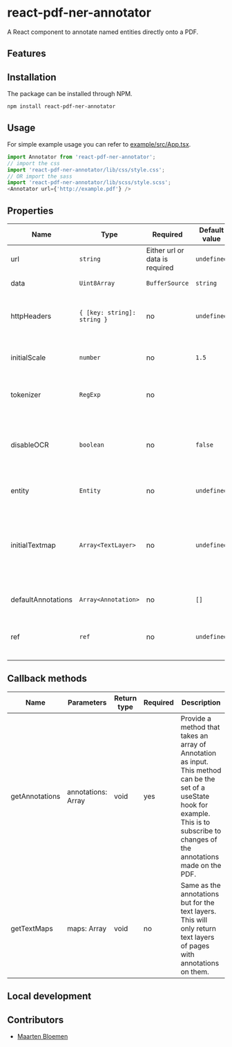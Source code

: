 # react-pdf-ner-annotator

A React component to annotate named entities directly onto a PDF.

## Features


## Installation
The package can be installed through NPM.

``npm install react-pdf-ner-annotator``

## Usage
For simple example usage you can refer to [example/src/App.tsx](https://github.com/MaartenBloemen/react-pdf-ner-annotator/blob/master/example/src/App.tsx).

```javascript
import Annotator from 'react-pdf-ner-annotator';
// import the css
import 'react-pdf-ner-annotator/lib/css/style.css';
// OR import the sass
import 'react-pdf-ner-annotator/lib/scss/style.scss';
<Annotator url={'http://example.pdf'} />
```

## Properties
| Name               | Type                                     | Required                       | Default value                                             | Description                                                                                                                                                                                                                                  |
|--------------------|------------------------------------------|--------------------------------|-----------------------------------------------------------|----------------------------------------------------------------------------------------------------------------------------------------------------------------------------------------------------------------------------------------------|
| url                | `string`                                 | Either url or data is required | `undefined`                                               | The URL of the PDF.                                                                                                                                                                                                                          |
| data               | `Uint8Array` | `BufferSource` | `string` | Either data or url is required | `undefined`                                               | The PDF as binary or base64 encoded string.                                                                                                                                                                                                  |
| httpHeaders        | `{ [key: string]: string }`              | no                             | `undefined`                                               | Extra fields for in the HTTP header when for example authentication is needed.                                                                                                                                                               |
| initialScale       | `number`                                 | no                             | `1.5`                                                     | The initial scale to display the PDF as\. Must be between 1 and 2.                                                                                                                                                                           |
| tokenizer          | `RegExp`                                 | no                             |                                                           | A Regular expression for the tokenization of the paragraphs.                                                                                                                                                                                 |
| disableOCR         | `boolean`                                | no                             | `false`                                                   | You can set this value to true if your PDF doesn't have a text layer and you don't want the frontend to run OCR.                                                                                                                             |
| entity             | `Entity`                                 | no                             | `undefined`                                               | The active [Entity](https://github.com/MaartenBloemen/react-pdf-ner-annotator/blob/master/src/interfaces/entity.ts#L3) to annotate on the PDF.                                                                                               |
| initialTextmap     | `Array<TextLayer>`                       | no                             | `undefined`                                               | A array of [TextLayer](https://github.com/MaartenBloemen/react-pdf-ner-annotator/blob/master/src/interfaces/textLayer.ts#L17) if you want to provide your own TextLayer for the PDF instead of letting the frontend generate one.            |
| defaultAnnotations | `Array<Annotation>`                      | no                             | `[]`                                                      | An array of [Annotation](https://github.com/MaartenBloemen/react-pdf-ner-annotator/blob/master/src/interfaces/annotation.ts#L3) to show on the PDF.                                                                                          |
| ref                | `ref`                                    | no                             | `undefined`                                               | A ref to pass to the Annotator, this ref can be used to call removeAnnotation.                                                                                                                                                               |

## Callback methods
| Name           | Parameters                     | Return type | Required | Description                                                                                                                                                                                    |
|----------------|--------------------------------|-------------|----------|------------------------------------------------------------------------------------------------------------------------------------------------------------------------------------------------|
| getAnnotations | annotations: Array<Annotation> | void        | yes      | Provide a method that takes an array of Annotation as input. This method can be the set of a useState hook for example. This is to subscribe to changes of the annotations made on the PDF.    |
| getTextMaps    | maps: Array<TextLayer>         | void        | no       | Same as the annotations but for the text layers. This will only return text layers of pages with annotations on them.                                                                          |

## Local development

## Contributors
* [Maarten Bloemen](https://github.com/MaartenBloemen)
